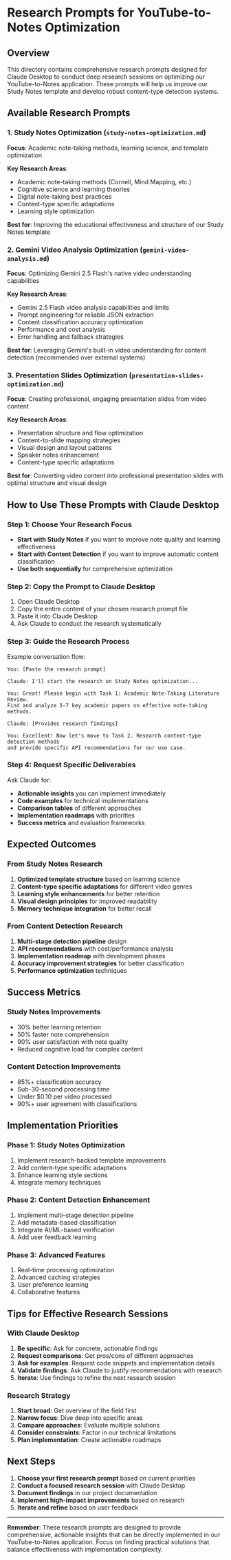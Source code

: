 # Research Prompts for YouTube-to-Notes Optimization

## Overview
This directory contains comprehensive research prompts designed for Claude Desktop to conduct deep research sessions on optimizing our YouTube-to-Notes application. These prompts will help us improve our Study Notes template and develop robust content-type detection systems.

## Available Research Prompts

### 1. Study Notes Optimization (`study-notes-optimization.md`)
**Focus**: Academic note-taking methods, learning science, and template optimization

**Key Research Areas**:
- Academic note-taking methods (Cornell, Mind Mapping, etc.)
- Cognitive science and learning theories
- Digital note-taking best practices
- Content-type specific adaptations
- Learning style optimization

**Best for**: Improving the educational effectiveness and structure of our Study Notes template

### 2. Gemini Video Analysis Optimization (`gemini-video-analysis.md`)
**Focus**: Optimizing Gemini 2.5 Flash's native video understanding capabilities

**Key Research Areas**:
- Gemini 2.5 Flash video analysis capabilities and limits
- Prompt engineering for reliable JSON extraction
- Content classification accuracy optimization
- Performance and cost analysis
- Error handling and fallback strategies

**Best for**: Leveraging Gemini's built-in video understanding for content detection (recommended over external systems)

### 3. Presentation Slides Optimization (`presentation-slides-optimization.md`)
**Focus**: Creating professional, engaging presentation slides from video content

**Key Research Areas**:
- Presentation structure and flow optimization
- Content-to-slide mapping strategies
- Visual design and layout patterns
- Speaker notes enhancement
- Content-type specific adaptations

**Best for**: Converting video content into professional presentation slides with optimal structure and visual design

## How to Use These Prompts with Claude Desktop

### Step 1: Choose Your Research Focus
- **Start with Study Notes** if you want to improve note quality and learning effectiveness
- **Start with Content Detection** if you want to improve automatic content classification
- **Use both sequentially** for comprehensive optimization

### Step 2: Copy the Prompt to Claude Desktop
1. Open Claude Desktop
2. Copy the entire content of your chosen research prompt file
3. Paste it into Claude Desktop
4. Ask Claude to conduct the research systematically

### Step 3: Guide the Research Process
Example conversation flow:
```
You: [Paste the research prompt]

Claude: I'll start the research on Study Notes optimization...

You: Great! Please begin with Task 1: Academic Note-Taking Literature Review. 
Find and analyze 5-7 key academic papers on effective note-taking methods.

Claude: [Provides research findings]

You: Excellent! Now let's move to Task 2. Research content-type detection methods 
and provide specific API recommendations for our use case.
```

### Step 4: Request Specific Deliverables
Ask Claude for:
- **Actionable insights** you can implement immediately
- **Code examples** for technical implementations
- **Comparison tables** of different approaches
- **Implementation roadmaps** with priorities
- **Success metrics** and evaluation frameworks

## Expected Outcomes

### From Study Notes Research
1. **Optimized template structure** based on learning science
2. **Content-type specific adaptations** for different video genres
3. **Learning style enhancements** for better retention
4. **Visual design principles** for improved readability
5. **Memory technique integration** for better recall

### From Content Detection Research
1. **Multi-stage detection pipeline** design
2. **API recommendations** with cost/performance analysis
3. **Implementation roadmap** with development phases
4. **Accuracy improvement strategies** for better classification
5. **Performance optimization** techniques

## Success Metrics

### Study Notes Improvements
- 30% better learning retention
- 50% faster note comprehension
- 90% user satisfaction with note quality
- Reduced cognitive load for complex content

### Content Detection Improvements
- 85%+ classification accuracy
- Sub-30-second processing time
- Under $0.10 per video processed
- 90%+ user agreement with classifications

## Implementation Priorities

### Phase 1: Study Notes Optimization
1. Implement research-backed template improvements
2. Add content-type specific adaptations
3. Enhance learning style sections
4. Integrate memory techniques

### Phase 2: Content Detection Enhancement
1. Implement multi-stage detection pipeline
2. Add metadata-based classification
3. Integrate AI/ML-based verification
4. Add user feedback learning

### Phase 3: Advanced Features
1. Real-time processing optimization
2. Advanced caching strategies
3. User preference learning
4. Collaborative features

## Tips for Effective Research Sessions

### With Claude Desktop
1. **Be specific**: Ask for concrete, actionable findings
2. **Request comparisons**: Get pros/cons of different approaches
3. **Ask for examples**: Request code snippets and implementation details
4. **Validate findings**: Ask Claude to justify recommendations with research
5. **Iterate**: Use findings to refine the next research session

### Research Strategy
1. **Start broad**: Get overview of the field first
2. **Narrow focus**: Dive deep into specific areas
3. **Compare approaches**: Evaluate multiple solutions
4. **Consider constraints**: Factor in our technical limitations
5. **Plan implementation**: Create actionable roadmaps

## Next Steps

1. **Choose your first research prompt** based on current priorities
2. **Conduct a focused research session** with Claude Desktop
3. **Document findings** in our project documentation
4. **Implement high-impact improvements** based on research
5. **Iterate and refine** based on user feedback

---

**Remember**: These research prompts are designed to provide comprehensive, actionable insights that can be directly implemented in our YouTube-to-Notes application. Focus on finding practical solutions that balance effectiveness with implementation complexity.
